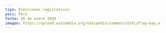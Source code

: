 ```yaml
---
tipo: Elecciones legislativas
pais: Perú
fecha: 26 de enero 2020
imagen: https://upload.wikimedia.org/wikipedia/commons/d/d1/Flag-map_of_Peru.svg
---
```

